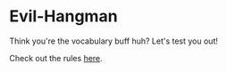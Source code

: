 # Evil-Hangman
Think you're the vocabulary buff huh? Let's test you out!

Check out the rules  [here](https://canvas.instructure.com/courses/838512/assignments/2976723).
